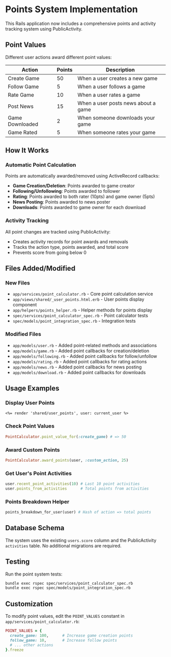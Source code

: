 # Points System Implementation

This Rails application now includes a comprehensive points and activity tracking system using PublicActivity.

## Point Values

Different user actions award different point values:

| Action | Points | Description |
|--------|--------|-------------|
| Create Game | 50 | When a user creates a new game |
| Follow Game | 5 | When a user follows a game |
| Rate Game | 10 | When a user rates a game |
| Post News | 15 | When a user posts news about a game |
| Game Downloaded | 2 | When someone downloads your game |
| Game Rated | 5 | When someone rates your game |

## How It Works

### Automatic Point Calculation
Points are automatically awarded/removed using ActiveRecord callbacks:

- **Game Creation/Deletion**: Points awarded to game creator
- **Following/Unfollowing**: Points awarded to follower
- **Rating**: Points awarded to both rater (10pts) and game owner (5pts)
- **News Posting**: Points awarded to news poster
- **Downloads**: Points awarded to game owner for each download

### Activity Tracking
All point changes are tracked using PublicActivity:
- Creates activity records for point awards and removals
- Tracks the action type, points awarded, and total score
- Prevents score from going below 0

## Files Added/Modified

### New Files
- `app/services/point_calculator.rb` - Core point calculation service
- `app/views/shared/_user_points.html.erb` - User points display component
- `app/helpers/points_helper.rb` - Helper methods for points display
- `spec/services/point_calculator_spec.rb` - Point calculator tests
- `spec/models/point_integration_spec.rb` - Integration tests

### Modified Files
- `app/models/user.rb` - Added point-related methods and associations
- `app/models/game.rb` - Added point callbacks for creation/deletion
- `app/models/following.rb` - Added point callbacks for follow/unfollow
- `app/models/rating.rb` - Added point callbacks for rating actions
- `app/models/news.rb` - Added point callbacks for news posting
- `app/models/download.rb` - Added point callbacks for downloads

## Usage Examples

### Display User Points
```erb
<%= render 'shared/user_points', user: current_user %>
```

### Check Point Values
```ruby
PointCalculator.point_value_for(:create_game) # => 50
```

### Award Custom Points
```ruby
PointCalculator.award_points(user, :custom_action, 25)
```

### Get User's Point Activities
```ruby
user.recent_point_activities(10) # Last 10 point activities
user.points_from_activities      # Total points from activities
```

### Points Breakdown Helper
```ruby
points_breakdown_for_user(user) # Hash of action => total points
```

## Database Schema

The system uses the existing `users.score` column and the PublicActivity `activities` table. No additional migrations are required.

## Testing

Run the point system tests:
```bash
bundle exec rspec spec/services/point_calculator_spec.rb
bundle exec rspec spec/models/point_integration_spec.rb
```

## Customization

To modify point values, edit the `POINT_VALUES` constant in `app/services/point_calculator.rb`:

```ruby
POINT_VALUES = {
  create_game: 100,      # Increase game creation points
  follow_game: 10,       # Increase follow points
  # ... other actions
}.freeze
```